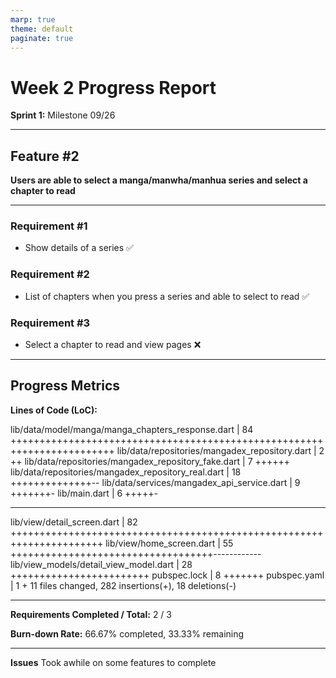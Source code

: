 ```yaml
---
marp: true
theme: default
paginate: true
---
```


# Week 2 Progress Report

**Sprint 1:** Milestone 09/26

---

## Feature #2

**Users are able to select a manga/manwha/manhua series and select a chapter to read**

---

### Requirement #1

- Show details of a series ✅

### Requirement #2

- List of chapters when you press a series and able to select to read ✅

### Requirement #3

- Select a chapter to read and view pages ❌

---

## Progress Metrics

**Lines of Code (LoC):**

lib/data/model/manga/manga_chapters_response.dart | 84 ++++++++++++++++++++++++++++++++++++++++++++++++++++++++++++++++++++++++
lib/data/repositories/mangadex_repository.dart | 2 ++
lib/data/repositories/mangadex_repository_fake.dart | 7 ++++++
lib/data/repositories/mangadex_repository_real.dart | 18 ++++++++++++++--
lib/data/services/mangadex_api_service.dart | 9 +++++++-
lib/main.dart | 6 +++++-

---

lib/view/detail_screen.dart | 82 ++++++++++++++++++++++++++++++++++++++++++++++++++++++++++++++++++++++
lib/view/home_screen.dart | 55 +++++++++++++++++++++++++++++++++++------------
lib/view_models/detail_view_model.dart | 28 ++++++++++++++++++++++++
pubspec.lock | 8 +++++++
pubspec.yaml | 1 +
11 files changed, 282 insertions(+), 18 deletions(-)

---

**Requirements Completed / Total:** 2 / 3

**Burn-down Rate:** 66.67% completed, 33.33% remaining

---

**Issues** Took awhile on some features to complete
